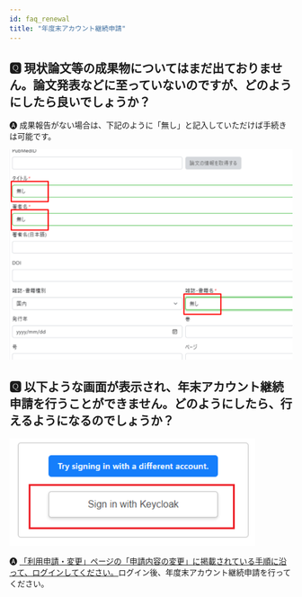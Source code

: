 ```yaml
---
id: faq_renewal
title: "年度末アカウント継続申請"
---
```



## &#x1F180; 現状論文等の成果物についてはまだ出ておりません。論文発表などに至っていないのですが、どのようにしたら良いでしょうか？

&#x1F150; 成果報告がない場合は、下記のように「無し」と記入していただけば手続きは可能です。

![](keizoku_1.png)


## &#x1F180; 以下ような画面が表示され、年末アカウント継続申請を行うことができません。どのようにしたら、行えるようになるのでしょうか？

![](Keycload.png)


&#x1F150; [<u>「利用申請・変更」ページの「申請内容の変更」に掲載されている手順に沿って、ログインしてください。</u>](/application/registration#申請内容の変更)ログイン後、年度末アカウント継続申請を行ってください。

